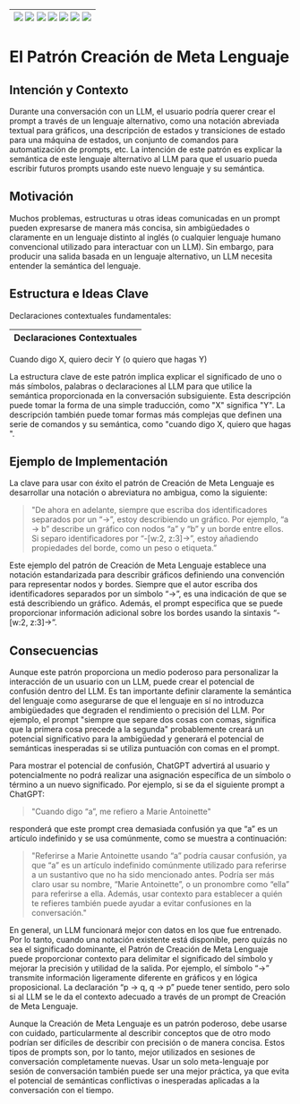 <div align=right>

|[![](https://img.shields.io/badge/-Inicio-FFF?style=flat&logo=Emlakjet&logoColor=black)](/README.md) [![](https://img.shields.io/badge/-Introducción-FFF?style=flat)](/documentos/intro.md) [![](https://img.shields.io/badge/-Panorámica-FFF?style=flat)](/documentos/panorámica.md) [![](https://img.shields.io/badge/-Prompts-FFF?style=flat)](/documentos/prompts/README.md) [![](https://img.shields.io/badge/-Ingeniería_de_prompts-FFF?style=flat)](/documentos/ingenieriaDePrompts/README.md) [![](https://img.shields.io/badge/-Patrones-FFF?style=flat)](/documentos/ingenieriaDePrompts/patrones/README.md) [![](https://img.shields.io/badge/-casos_de_uso-FFF?style=flat)](/documentos/casosDeUso/README.md)|
|-|

</div>

# El Patrón Creación de Meta Lenguaje

## Intención y Contexto

Durante una conversación con un LLM, el usuario podría querer crear el prompt a través de un lenguaje alternativo, como una notación abreviada textual para gráficos, una descripción de estados y transiciones de estado para una máquina de estados, un conjunto de comandos para automatización de prompts, etc. La intención de este patrón es explicar la semántica de este lenguaje alternativo al LLM para que el usuario pueda escribir futuros prompts usando este nuevo lenguaje y su semántica.

## Motivación

Muchos problemas, estructuras u otras ideas comunicadas en un prompt pueden expresarse de manera más concisa, sin ambigüedades o claramente en un lenguaje distinto al inglés (o cualquier lenguaje humano convencional utilizado para interactuar con un LLM). Sin embargo, para producir una salida basada en un lenguaje alternativo, un LLM necesita entender la semántica del lenguaje.

## Estructura e Ideas Clave

Declaraciones contextuales fundamentales:

|Declaraciones Contextuales
|-|
Cuando digo X, quiero decir Y (o quiero que hagas Y)

La estructura clave de este patrón implica explicar el significado de uno o más símbolos, palabras o declaraciones al LLM para que utilice la semántica proporcionada en la conversación subsiguiente. Esta descripción puede tomar la forma de una simple traducción, como "X" significa "Y". La descripción también puede tomar formas más complejas que definen una serie de comandos y su semántica, como "cuando digo X, quiero que hagas ".

## Ejemplo de Implementación

La clave para usar con éxito el patrón de Creación de Meta Lenguaje es desarrollar una notación o abreviatura no ambigua, como la siguiente:

> "De ahora en adelante, siempre que escriba dos identificadores separados por un “→”, estoy describiendo un gráfico. Por ejemplo, “a → b” describe un gráfico con nodos “a” y “b” y un borde entre ellos. Si separo identificadores por “-[w:2, z:3]→”, estoy añadiendo propiedades del borde, como un peso o etiqueta.”

Este ejemplo del patrón de Creación de Meta Lenguaje establece una notación estandarizada para describir gráficos definiendo una convención para representar nodos y bordes. Siempre que el autor escriba dos identificadores separados por un símbolo “→”, es una indicación de que se está describiendo un gráfico. Además, el prompt especifica que se puede proporcionar información adicional sobre los bordes usando la sintaxis “-[w:2, z:3]→”.

## Consecuencias

Aunque este patrón proporciona un medio poderoso para personalizar la interacción de un usuario con un LLM, puede crear el potencial de confusión dentro del LLM. Es tan importante definir claramente la semántica del lenguaje como asegurarse de que el lenguaje en sí no introduzca ambigüedades que degraden el rendimiento o precisión del LLM. Por ejemplo, el prompt "siempre que separe dos cosas con comas, significa que la primera cosa precede a la segunda" probablemente creará un potencial significativo para la ambigüedad y generará el potencial de semánticas inesperadas si se utiliza puntuación con comas en el prompt.

Para mostrar el potencial de confusión, ChatGPT advertirá al usuario y potencialmente no podrá realizar una asignación específica de un símbolo o término a un nuevo significado. Por ejemplo, si se da el siguiente prompt a ChatGPT: 

> "Cuando digo “a”, me refiero a Marie Antoinette"

responderá que este prompt crea demasiada confusión ya que “a” es un artículo indefinido y se usa comúnmente, como se muestra a continuación:

> "Referirse a Marie Antoinette usando “a” podría causar confusión, ya que “a” es un artículo indefinido comúnmente utilizado para referirse a un sustantivo que no ha sido mencionado antes. Podría ser más claro usar su nombre, “Marie Antoinette”, o un pronombre como “ella” para referirse a ella. Además, usar contexto para establecer a quién te refieres también puede ayudar a evitar confusiones en la conversación."

En general, un LLM funcionará mejor con datos en los que fue entrenado. Por lo tanto, cuando una notación existente está disponible, pero quizás no sea el significado dominante, el Patrón de Creación de Meta Lenguaje puede proporcionar contexto para delimitar el significado del símbolo y mejorar la precisión y utilidad de la salida. Por ejemplo, el símbolo “→” transmite información ligeramente diferente en gráficos y en lógica proposicional. La declaración “p → q, q → p” puede tener sentido, pero solo si al LLM se le da el contexto adecuado a través de un prompt de Creación de Meta Lenguaje.

Aunque la Creación de Meta Lenguaje es un patrón poderoso, debe usarse con cuidado, particularmente al describir conceptos que de otro modo podrían ser difíciles de describir con precisión o de manera concisa. Estos tipos de prompts son, por lo tanto, mejor utilizados en sesiones de conversación completamente nuevas. Usar un solo meta-lenguaje por sesión de conversación también puede ser una mejor práctica, ya que evita el potencial de semánticas conflictivas o inesperadas aplicadas a la conversación con el tiempo.